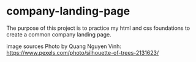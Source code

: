 # company-landing-page
The purpose of this project is to practice my html and css foundations to create a common company landing page. 

image sources
Photo by Quang Nguyen Vinh: https://www.pexels.com/photo/silhouette-of-trees-2131623/